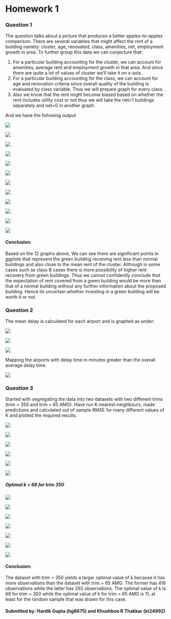 # Homework 1

### Question 1
The question talks about a picture that produces a better apples-to-apples comparison. There are several variables that might affect the rent of a building namely: cluster, age, renovated, class, amenities, net, employment growth in area.
To further group this data we can conjecture that:
1) For a particular building accounting for the cluster, we can account for amenities, average rent and employment growth in that area. And since there are quite a lot of values of cluster we’ll take it on x-axis.
2) For a particular building accounting for the class, we can account for age and renovation criteria since overall quality of the building is evaluated by class variable. Thus we will prepare graph for every class. 
3) Also we know that the rent might become biased based on whether the rent includes utility cost or not thus we will take the net=1 buildings separately and net=0 in another graph. 

And we have the following output

![](https://github.com/hardikgupta9/My-Projects/blob/master/1_A1.png)

![](https://github.com/hardikgupta9/My-Projects/blob/master/1_A2.png)

![](https://github.com/hardikgupta9/My-Projects/blob/master/1_A3.png)

![](https://github.com/hardikgupta9/My-Projects/blob/master/1_A4.png)

![](https://github.com/hardikgupta9/My-Projects/blob/master/1_B1.png)

![](https://github.com/hardikgupta9/My-Projects/blob/master/1_B2.png)

![](https://github.com/hardikgupta9/My-Projects/blob/master/1_B3.png)

![](https://github.com/hardikgupta9/My-Projects/blob/master/1_B4.png)

![](https://github.com/hardikgupta9/My-Projects/blob/master/1_C1.png)

![](https://github.com/hardikgupta9/My-Projects/blob/master/1_C2.png)

![](https://github.com/hardikgupta9/My-Projects/blob/master/1_C3.png)

![](https://github.com/hardikgupta9/My-Projects/blob/master/1_C4.png)

#### Conclusion: 

Based on the 12 graphs above, We can see there are significant points in ggplots that represent the green building receiving rent less than normal buildings and also close to the mean rent of the cluster. Although in some cases such as class B cases there is more possibility of higher rent recovery from green buildings. Thus we cannot confidently conclude that the expectation of rent covered from a green building would be more than that of a normal building without any further information about the proposed building. Hence its uncertain whether investing in a green building will be worth it or not. 

### Question 2

The mean delay is calculated for each airport and is graphed as under:

![](https://github.com/hardikgupta9/My-Projects/blob/master/2_HG1.png)

![](https://github.com/hardikgupta9/My-Projects/blob/master/2_HG2.png)

![](https://github.com/hardikgupta9/My-Projects/blob/master/2_HG3.png)

Mapping the airports with delay time in minutes greater than the overall average delay time. 

![](https://github.com/hardikgupta9/My-Projects/blob/master/2_map.png)

### Question 3

Started with segregating the data into two datasets with two different trims (trim = 350 and trim = 65 AMG). Have run K-nearest-neighbours, made predictions and calculated out of sample RMSE for many different values of K and plotted the required results. 

![](https://github.com/hardikgupta9/My-Projects/blob/master/3_1.png)

![](https://github.com/hardikgupta9/My-Projects/blob/master/3_2.png)

![](https://github.com/hardikgupta9/My-Projects/blob/master/3_3.png)

![](https://github.com/hardikgupta9/My-Projects/blob/master/3_4.png)

![](https://github.com/hardikgupta9/My-Projects/blob/master/3_5.png)

![](https://github.com/hardikgupta9/My-Projects/blob/master/3_6.png)

##### Optimal k = 68 for trim 350

![](https://github.com/hardikgupta9/My-Projects/blob/master/3_7.png)

![](https://github.com/hardikgupta9/My-Projects/blob/master/3_8.png)

![](https://github.com/hardikgupta9/My-Projects/blob/master/3_9.png)

![](https://github.com/hardikgupta9/My-Projects/blob/master/3_10.png)

![](https://github.com/hardikgupta9/My-Projects/blob/master/3_11.png)

![](https://github.com/hardikgupta9/My-Projects/blob/master/3_12.png)

![](https://github.com/hardikgupta9/My-Projects/blob/master/3_13.png)

#### Conclusion: 
The dataset with trim = 350 yields a larger optimal value of k because it has more observations than the dataset with trim = 65 AMG. The former has 416 observations while the latter has 292 observations. The optimal value of k is 68 for trim = 350 while the optimal value of k for trim = 65 AMG is 11, at least for the random sample that was drawn for this case.

#### Submitted by: Hardik Gupta (hg8675) and Khushboo R Thakkar (kt24992)

